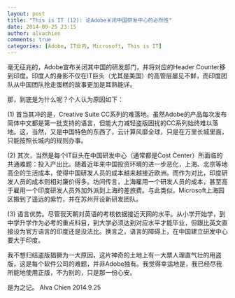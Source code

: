 ```yaml
---
layout: post
title: "This is IT (12): 论Adobe关闭中国研发中心的必然性" 
date: 2014-09-25 23:15
author: alvachien
comments: true
categories: [Adobe, IT业内, Microsoft, This is IT]
---
```

毫无征兆的，Adobe宣布关闭其中国的研发部门，并将对应的Header Counter移到印度。印度人的身影不仅在IT巨头（尤其是美国）的高管层屡见不鲜，而印度团队从中国团队抢走蛋糕的故事更加是耳熟能详。

那，到底是为什么呢？个人认为原因如下：

(1) 首当其冲的是，Creative Suite CC系列的难落地。虽然Adobe的产品每次发布简体中文都是第一批支持的语言，但能大力减轻盗版困扰的CC系列始终难以落地。这，当然，又是中国特色的东西了，云计算风靡全球，只是在万里长城里面，只能按照长城内的规则办事。

(2) 其次，当然是每个IT巨头在中国研发中心（通常都是Cost Center）所面临的共通难题：投入产出比。随着近年来中国投资环境的进一步恶化，上海、北京等地高企的生活成本，使得中国研发人员的成本越来越接近欧洲。而作为对比，印度研发人员的成本则相对廉价得多。坊间传言，上海雇用一个研发人员的成本，甚至高于雇用一个印度研发人员外加外派到上海的差旅费。与此类似，Microsoft上海园区搬到了遥远的紫竹，并在苏州开设新研发团队。

(3) 语言优势。尽管我天朝对英语的考核依据接近天网的水平。从小学开始学，到中学升学作为必考的重点科目，到大学必须达到对应水平才能毕业，但跟比英文直接设为官方语言的印度还是没法比。换言之，语言的障碍上，在中国建立研发中心要大于印度。

我不想归结盗版猖獗为一大原因，这片神奇的土地上有一大票人理直气壮的用盗版，这是每个软件公司的难题，并非Adobe独有。我觉得幸运地是，我已经尽我所能地使用正版，不为别的，只是那一份心安。

是为之记。
Alva Chien
2014.9.25
